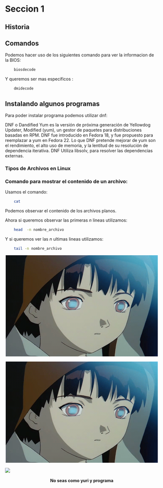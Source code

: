 # Seccion 1




## Historia






## Comandos 


Podemos hacer uso de los siguientes comando para ver la informacion de la BIOS:

``` bash
	biosdecode	
```


Y queremos ser mas especificos :

``` bash
	dmidecode	
```


## Instalando algunos programas

Para poder instalar programa podemos utilizar dnf:

DNF o Dandified Yum es la versión de próxima generación de Yellowdog Updater, Modified (yum), un gestor de paquetes para distribuciones basadas en RPM. DNF fue introducido en Fedora 18, y fue propuesto para reemplazar a yum en Fedora 22. Lo que DNF pretende mejorar de yum son el rendimiento, el alto uso de memoria, y la lentitud de su resolución de dependencia iterativa. DNF Utiliza libsolv, para resolver las dependencias externas.



### Tipos de Archivos en Linux




### Comando para mostrar el contenido de un archivo:

Usamos el comando:

``` bash
	cat	
```
Podemos observar el contenido de los archivos planos.

Ahora si queremos observar las primeras _n_ lineas utilizamos:

``` bash
	head  -n nombre_archivo	
```

Y si queremos ver las _n_ ultimas lineas utilizamos:


``` bash
	tail -n nombre_archivo 			
```

<p align="center">
  <img src="https://github.com/Zavaleta-Bueno/Linux/blob/gh-pages/lain-1.gif" />
</p>


<p align="center">
  <img src="https://raw.githubusercontent.com/Zavaleta-Bueno/Linux/gh-pages/lain-1.gif"/>
</p>





<p align=\"center\">
    <img src=\"https://github.com/Zavaleta-Bueno/Linux/blob/gh-pages/lain-1.gif">
    <center><b> No seas como yuri y programa </b></center> 
</p>












